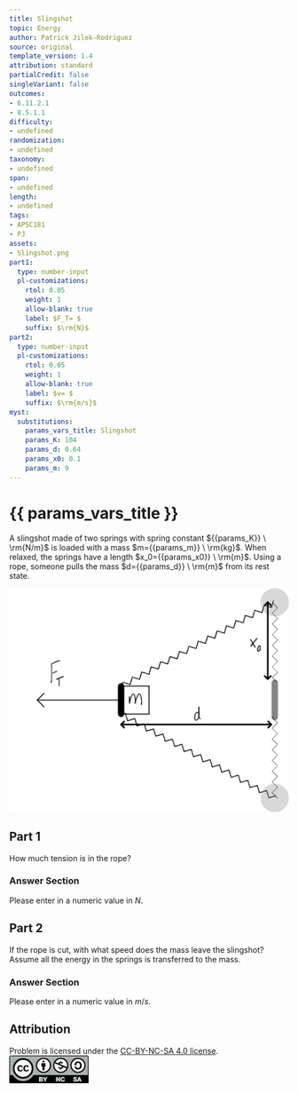 ```yaml
---
title: Slingshot
topic: Energy
author: Patrick Jilek-Rodriguez
source: original
template_version: 1.4
attribution: standard
partialCredit: false
singleVariant: false
outcomes:
- 6.11.2.1
- 8.5.1.1
difficulty:
- undefined
randomization:
- undefined
taxonomy:
- undefined
span:
- undefined
length:
- undefined
tags:
- APSC181
- PJ
assets:
- Slingshot.png
part1:
  type: number-input
  pl-customizations:
    rtol: 0.05
    weight: 1
    allow-blank: true
    label: $F_T= $
    suffix: $\rm{N}$
part2:
  type: number-input
  pl-customizations:
    rtol: 0.05
    weight: 1
    allow-blank: true
    label: $v= $
    suffix: $\rm{m/s}$
myst:
  substitutions:
    params_vars_title: Slingshot
    params_K: 104
    params_d: 0.64
    params_x0: 0.1
    params_m: 9
---
```

# {{ params_vars_title }}
A slingshot made of two springs with spring constant ${{params_K}} \ \rm{N/m}$ is loaded with a mass $m={{params_m}} \ \rm{kg}$.
When relaxed, the springs have a length $x_0={{params_x0}} \ \rm{m}$.
Using a rope, someone pulls the mass $d={{params_d}} \ \rm{m}$ from its rest state.

<img src="Slingshot.png" width=600 alt="Two springs are diagonally pulled back with a horizontal force that holds the center of the slingshot a distance d from its rest state." >

## Part 1

How much tension is in the rope?

### Answer Section

Please enter in a numeric value in $N$.

## Part 2

If the rope is cut, with what speed does the mass leave the slingshot?
Assume all the energy in the springs is transferred to the mass.

### Answer Section

Please enter in a numeric value in $m/s$.

## Attribution

Problem is licensed under the [CC-BY-NC-SA 4.0 license](https://creativecommons.org/licenses/by-nc-sa/4.0/).<br> ![The Creative Commons 4.0 license requiring attribution-BY, non-commercial-NC, and share-alike-SA license.](https://raw.githubusercontent.com/firasm/bits/master/by-nc-sa.png)